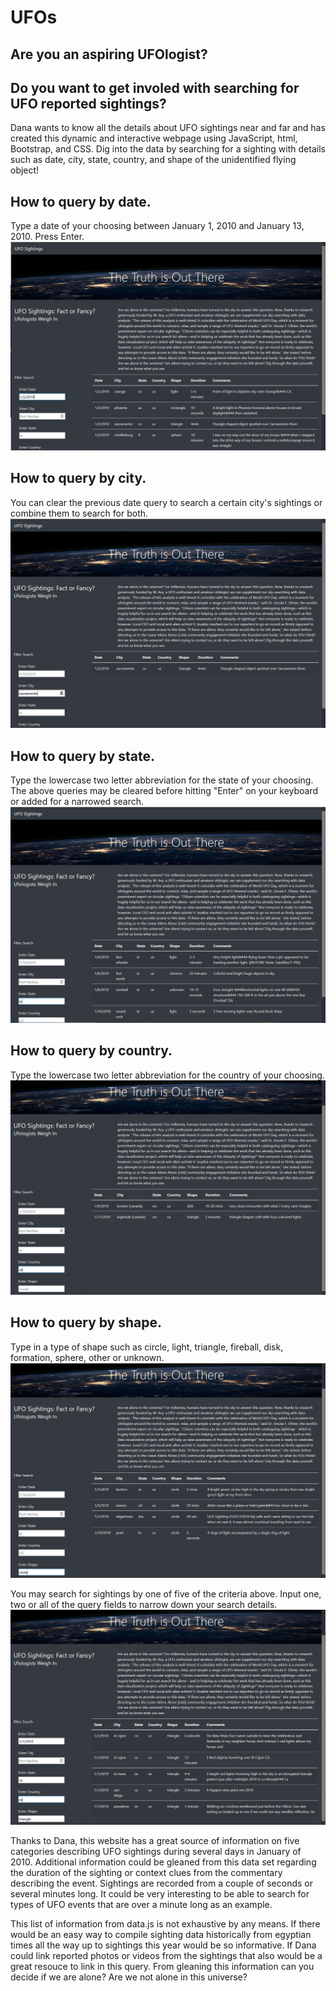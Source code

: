# UFOs

## Are you an aspiring UFOlogist? 
## Do you want to get involed with searching for UFO reported sightings?
Dana wants to know all the details about UFO sightings near and far and has created this
dynamic and interactive webpage using JavaScript, html, Bootstrap, and CSS. Dig into the data
by searching for a sighting with details such as date, city, state, country, and shape
of the unidentified flying object!

## How to query by date.
Type a date of your choosing between January 1, 2010 and January 13, 2010. Press Enter.
![static/images/filtered_by_date](static/images/filtered_by_date.png)

## How to query by city.
You can clear the previous date query to search a certain city's sightings or combine them to search for both. 
![static/images/filtered_by_city](static/images/filtered_by_city.png)

## How to query by state.
Type the lowercase two letter abbreviation for the state of your choosing. The above queries may be cleared
before hitting "Enter" on your keyboard or added for a narrowed search. 
![static/images/filtered_by_state](static/images/filtered_by_state.png)

## How to query by country.
Type the lowercase two letter abbreviation for the country of your choosing. 
![static/images/filtered_by_country](static/images/filtered_by_country.png)

## How to query by shape.
Type in a type of shape such as circle, light, triangle, fireball, disk, formation, sphere, other or unknown.
![static/images/filtered_by_shape](static/images/filtered_by_shape.png)

You may search for sightings by one of five of the criteria above. Input one, two or all of the query
fields to narrow down your search details. 
![static/images/filtered_by_all](static/images/filtered_by_all.png)


Thanks to Dana, this website has a great source of information on five categories describing UFO
sightings during several days in January of 2010. Additional information could be gleaned from this 
data set regarding the duration of the sighting or context clues from the commentary describing the 
event. Sightings are recorded from a couple of seconds or several minutes long. It could be very 
interesting to be able to search for types of UFO events that are over a minute long as an example. 

This list of information from data.js is not exhaustive by any means. If there would be an easy way to 
compile sighting data historically from egyptian times all the way up to sightings this year would be so informative. 
If Dana could link reported photos or videos from the sightings that also would be a great resouce
to link in this query. From gleaning this information can you decide if we are alone? Are we not alone in this universe?



